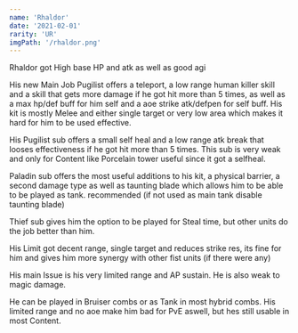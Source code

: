 ```yaml
---
name: 'Rhaldor'
date: '2021-02-01'
rarity: 'UR'
imgPath: '/rhaldor.png'
---
```


Rhaldor got High base HP and atk as well as good agi

His new Main Job Pugilist offers a teleport, a low range human killer skill and a skill that gets more damage if he got hit more than 5 times, as well as a max hp/def buff for him self and a aoe strike atk/defpen for self buff. His kit is mostly Melee and either single target or very low area which makes it hard for him to be used effective.

His Pugilist sub offers a small self heal and a low range atk break that looses effectiveness if he got hit more than 5 times. This sub is very weak and only for Content like Porcelain tower useful since it got a selfheal.

Paladin sub offers the most useful additions to his kit, a physical barrier, a second damage type as well as taunting blade which allows him to be able to be played as tank. recommended (if not used as main tank disable taunting blade)

Thief sub gives him the option to be played for Steal time, but other units do the job better than him.

His Limit got decent range, single target and reduces strike res, its fine for him and gives him more synergy with other fist units (if there were any)

His main Issue is his very limited range and AP sustain. He is also weak to magic damage.

He can be played in Bruiser combs or as Tank in most hybrid combs. His limited range and no aoe make him bad for PvE aswell, but hes still usable in most Content.
